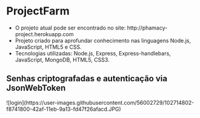 # ProjectFarm

<ul>
	<li>
    O projeto atual pode ser encontrado no site: http://phamacy-project.herokuapp.com
  </li>  
  
  <li>
		Projeto criado para aprofundar conhecimento nas linguagens Node.js, JavaScript, HTML5 e CSS.
  </li>  
  
  <li>
		Tecnologias utilizadas: Node.js, Express, Express-handlebars, JavaScript, MongoDB, HTML5, CSS3.    
  </li>  
</ul>

<h2>Senhas criptografadas e autenticação via JsonWebToken</h2>
![login](https://user-images.githubusercontent.com/56002729/102714802-f8741800-42af-11eb-9a13-fd47f26afacd.JPG)
